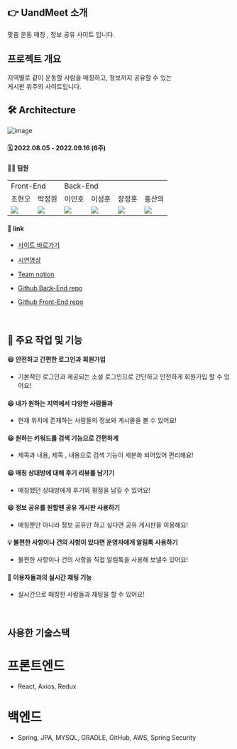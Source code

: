 ## 👉 UandMeet 소개
맟춤 운동 매칭 , 정보 공유 사이트 입니다.
<br>
## 프로젝트 개요
지역별로 같이 운동할 사람을 매칭하고, 정보까지 공유할 수 있는
<br>
게시판 위주의 사이트입니다.

## 🛠 Architecture
![image](https://user-images.githubusercontent.com/56526225/190002286-d5fa17f1-a672-462f-b5da-fd9303cddee4.png)


#### 🗓 2022.08.05 - 2022.09.16 (6주)
#### 🙋‍♂️ 팀원

<table>
  <tr>
    <td colspan="2">Front-End</td>
    <td colspan="4">Back-End</td>
  </tr>
  <tr>
    <td>조현오</td>
    <td>박정원</td>
    <td>이민호</td>
    <td>이성훈</td>
    <td>장정훈</td>
    <td>홍산의</td>
  </tr>
  <tr>
    <td><a href="https://github.com/letsjo"><img src="https://img.shields.io/badge/React-61DAFB?style=flat-square&logo=React&logoColor=white"/></a></td>
    <td><img src="https://img.shields.io/badge/React-61DAFB?style=flat-square&logo=React&logoColor=white"/></td>
    <td><img src="https://img.shields.io/badge/Springboot-6DB33F?style=flat-square&logo=Springboot&logoColor=white"/></td>
    <td><img src="https://img.shields.io/badge/Springboot-6DB33F?style=flat-square&logo=Springboot&logoColor=white"/></td>
    <td><img src="https://img.shields.io/badge/Springboot-6DB33F?style=flat-square&logo=Springboot&logoColor=white"/></td>
    <td><img src="https://img.shields.io/badge/Springboot-6DB33F?style=flat-square&logo=Springboot&logoColor=white"/></td>
  </tr>
</table>


#### 🔗 link

- [사이트 바로가기](http://uandmeet.shop/)

- [시연영상](https://youtu.be/cl1GLQGeJqQ)

- [Team notion](https://www.notion.so/4-2cfecbfb7da547f58028d85890da61e8)

- [Github Back-End repo](https://github.com/enkidur/uandmeet)

- [Github Front-End repo](https://github.com/letsjo/exercise-match)
<br>

## 🚀 주요 작업 및 기능
#### 😃 안전하고 간편한 로그인과 회원가입
- 기본적인 로그인과 제공되는 소셜 로그인으로 간단하고 안전하게 회원가입 할 수 있어요!
#### 😃 내가 원하는 지역에서 다양한 사람들과
- 현재 위치에 존재하는 사람들의 정보와 게시물을 볼 수 있어요!
#### 😃 원하는 키워드를 검색 기능으로 간편하게
- 제목과 내용, 제목 , 내용으로 검색 기능이 세분화 되어있어 편리해요!
#### 😃 매칭 상대방에 대해 후기 리뷰를 남기기
- 매칭했던 상대방에게 후기와 평점을 남길 수 있어요!
#### 😃 정보 공유를 원할땐 공유 게시판 사용하기
- 매칭뿐만 아니라 정보 공유만 하고 싶다면 공유 게시판을 이용해요!
#### 💡 불편한 사항이나 건의 사항이 있다면 운영자에게 알림톡 사용하기
- 불편한 사항이나 건의 사항을 직접 알림톡을 사용해 보낼수 있어요!
#### 💬 이용자들과의 실시간 채팅 기능
- 실시간으로 매칭한 사람들과 채팅을 할 수 있어요!
<br>

## 사용한 기술스택
# 프론트엔드
- React, Axios, Redux
# 백엔드
- Spring, JPA, MYSQL, GRADLE, GitHub, AWS, Spring Security
